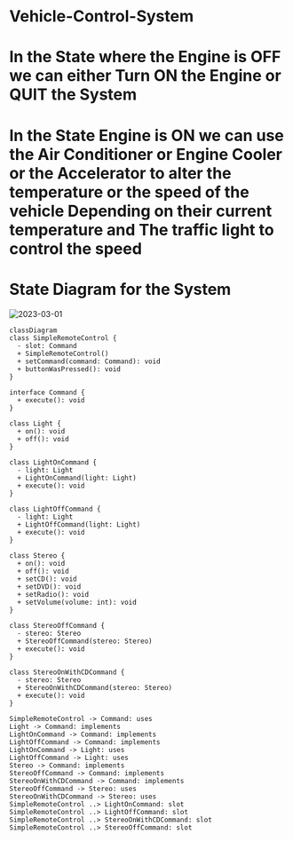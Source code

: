 # Vehicle-Control-System

# In the State where the Engine is OFF we can either Turn ON the Engine or QUIT the System
# In the State Engine is ON we can use the Air Conditioner or Engine Cooler or the Accelerator to alter the temperature or the speed of the vehicle Depending on their current temperature and The traffic light to control the speed 

# State Diagram for the System
![2023-03-01](https://user-images.githubusercontent.com/59807200/222007727-f79d92ca-f131-4f25-8d5e-d81d76e9df7b.png)



```mermaid
classDiagram
class SimpleRemoteControl {
  - slot: Command
  + SimpleRemoteControl()
  + setCommand(command: Command): void
  + buttonWasPressed(): void
}

interface Command {
  + execute(): void
}

class Light {
  + on(): void
  + off(): void
}

class LightOnCommand {
  - light: Light
  + LightOnCommand(light: Light)
  + execute(): void
}

class LightOffCommand {
  - light: Light
  + LightOffCommand(light: Light)
  + execute(): void
}

class Stereo {
  + on(): void
  + off(): void
  + setCD(): void
  + setDVD(): void
  + setRadio(): void
  + setVolume(volume: int): void
}

class StereoOffCommand {
  - stereo: Stereo
  + StereoOffCommand(stereo: Stereo)
  + execute(): void
}

class StereoOnWithCDCommand {
  - stereo: Stereo
  + StereoOnWithCDCommand(stereo: Stereo)
  + execute(): void
}

SimpleRemoteControl -> Command: uses
Light -> Command: implements
LightOnCommand -> Command: implements
LightOffCommand -> Command: implements
LightOnCommand -> Light: uses
LightOffCommand -> Light: uses
Stereo -> Command: implements
StereoOffCommand -> Command: implements
StereoOnWithCDCommand -> Command: implements
StereoOffCommand -> Stereo: uses
StereoOnWithCDCommand -> Stereo: uses
SimpleRemoteControl ..> LightOnCommand: slot
SimpleRemoteControl ..> LightOffCommand: slot
SimpleRemoteControl ..> StereoOnWithCDCommand: slot
SimpleRemoteControl ..> StereoOffCommand: slot
```




